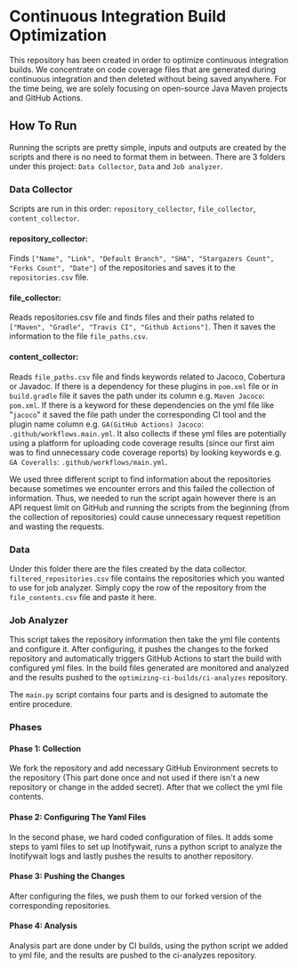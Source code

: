 # Continuous Integration Build Optimization

This repository has been created in order to optimize continuous integration builds. We concentrate on code coverage files that are generated during continuous integration and then deleted without being saved anywhere. For the time being, we are solely focusing on open-source Java Maven projects and GitHub Actions. 

## How To Run
Running the scripts are pretty simple, inputs and outputs are created by the scripts and there is no need to format them in between.
There are 3 folders under this project: ```Data Collector```, ```Data``` and ```Job analyzer```.

### Data Collector
Scripts are run in this order: ```repository_collector```, ```file_collector```, ```content_collector```.
#### repository_collector:
Finds ```["Name", "Link", "Default Branch", "SHA", "Stargazers Count", "Forks Count", "Date"]``` of the repositories and saves it to the ```repositories.csv``` file.
#### file_collector:
Reads repositories.csv file and finds files and their paths related to ```["Maven", "Gradle", "Travis CI", "Github Actions"]```. Then it saves the information to the file ```file_paths.csv```.
#### content_collector: 
Reads ```file_paths.csv``` file and finds keywords related to Jacoco, Cobertura or Javadoc. If there is a dependency for these plugins in ```pom.xml``` file or in ```build.gradle``` file it saves the path under its column e.g. ```Maven Jacoco```: ```pom.xml```. If there is a keyword for these dependencies on the yml file like "```jacoco```" it saved the file path under the corresponding CI tool and the plugin name column e.g. ```GA(GitHub Actions) Jacoco```: ```.github/workflows.main.yml```. It also collects if these yml files are potentially using a platform for uploading code coverage results (since our first aim was to find unnecessary code coverage reports) by looking keywords e.g. ```GA Coveralls```: ```.github/workflows/main.yml```.

We used three different script to find information about the repositories because sometimes we encounter errors and this failed the collection of information. Thus, we needed to run the script again however there is an API request limit on GitHub and running the scripts from the beginning (from the collection of repositories) could cause unnecessary request repetition and wasting the requests.  

### Data
Under this folder there are the files created by the data collector. ```filtered_repositories.csv``` file contains the repositories which you wanted to use for job analyzer. Simply copy the row of the repository from the ```file_contents.csv``` file and paste it here.

### Job Analyzer
This script takes the repository information then take the yml file contents and configure it. After configuring, it pushes the changes to the forked repository and automatically triggers GitHub Actions to start the build with configured yml files. In the build files generated are monitored and analyzed and the results pushed to the ```optimizing-ci-builds/ci-analyzes``` repository.

The ```main.py``` script contains four parts and is designed to automate the entire procedure.

### Phases
#### Phase 1: Collection
We fork the repository and add necessary GitHub Environment secrets to the repository (This part done once and not used if there isn't a new repository or change in the added secret). After that we collect the yml file contents.
#### Phase 2: Configuring The Yaml Files
In the second phase, we hard coded configuration of files. It adds some steps to yaml files to set up Inotifywait, runs a python script to analyze the Inotifywait logs and lastly pushes the results to another repository.
#### Phase 3: Pushing the Changes
After configuring the files, we push them to our forked version of the corresponding repositories.
#### Phase 4: Analysis
Analysis part are done under by CI builds, using the python script we added to yml file, and the results are pushed to the ci-analyzes repository.
